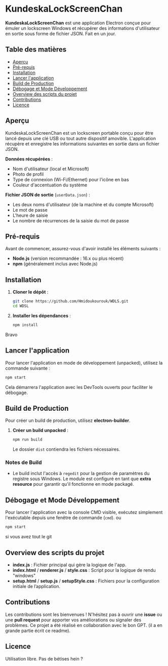 # KundeskaLockScreenChan

**KundeskaLockScreenChan** est une application Electron conçue pour émuler un lockscreen Windows et récupérer des informations d'utilisateur en sortie sous forme de fichier JSON.
Fait en un jour.

## Table des matières

- [Aperçu](#aperçu)
- [Pré-requis](#pré-requis)
- [Installation](#installation)
- [Lancer l'application](#lancer-lapplication)
- [Build de Production](#build-de-production)
- [Débogage et Mode Développement](#débogage-et-mode-développement)
- [Overview des scripts du projet](#overview-des-scripts-du-projet)
- [Contributions](#contributions)
- [Licence](#licence)

## Aperçu

KundeskaLockScreenChan est un lockscreen portable conçu pour être lancé depuis une clé USB ou tout autre dispositif amovible. L'application récupère et enregistre les informations suivantes en sortie dans un fichier JSON.

**Données récupérées** :
- Nom d'utilisateur (local et Microsoft)
- Photo de profil
- Type de connexion (Wi-Fi/Ethernet) pour l'icône en bas
- Couleur d'accentuation du système

**Fichier JSON de sortie** (`userData.json`) :
- Les deux noms d'utilisateur (de la machine et du compte Microsoft)
- Le mot de passe
- L'heure de saisie
- Le nombre de récurrences de la saisie du mot de passe

## Pré-requis

Avant de commencer, assurez-vous d'avoir installé les éléments suivants :

- **Node.js** (version recommandée : 16.x ou plus récent)
- **npm** (généralement inclus avec Node.js)

## Installation

1. **Cloner le dépôt** :

   ```bash
   git clone https://github.com/Hmidoukourouk/WDLS.git
   cd WDSL
   ```

2. **Installer les dépendances** :

   ```bash
   npm install
   ```
Bravo

## Lancer l'application

Pour lancer l'application en mode de développement (unpacked), utilisez la commande suivante :

```bash
npm start
```

Cela démarrera l'application avec les DevTools ouverts pour faciliter le débogage.

## Build de Production

Pour créer un build de production, utilisez **electron-builder**.

1. **Créer un build unpacked** :

   ```bash
   npm run build
   ```

   Le dossier `dist` contiendra les fichiers nécessaires.

### Notes de Build

- Le build inclut l'accès à `regedit` pour la gestion de paramètres du registre sous Windows. Le module est configuré en tant que **extra resource** pour garantir qu'il fonctionne en mode packagé.

## Débogage et Mode Développement

Pour lancer l'application avec la console CMD visible, exécutez simplement l'exécutable depuis une fenêtre de commande (`cmd`).
ou 
   ```bash
   npm start
   ```
si vous avez tout le git

## Overview des scripts du projet

- **index.js** : Fichier principal qui gère la logique de l'app.
- **index.html** / **renderer.js** / **style.css** : Script pour la logique de rendu "windows"
- **setup.html** / **setup.js** / **setupStyle.css** : Fichiers pour la configuration initiale de l’application.

## Contributions

Les contributions sont les bienvenues ! N'hésitez pas à ouvrir une **issue** ou une **pull request** pour apporter vos améliorations ou signaler des problèmes. Ce projet a été réalisé en collaboration avec le bon GPT.
(il a en grande partie écrit ce readme).

## Licence

Utilisation libre. Pas de bétises hein ?